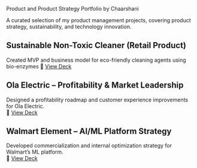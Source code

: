 Product  and Product Strategy Portfolio by Chaarshani

A curated selection of my product management projects, covering product strategy, sustainability, and technology innovation.

## Sustainable Non-Toxic Cleaner (Retail Product)
Created MVP and business model for eco-friendly cleaning agents using bio-enzymes
📎 [View Deck](./NonToxicCleaner.pdf)

##  Ola Electric – Profitability & Market Leadership
Designed a profitability roadmap and customer experience improvements for Ola Electric.  
📎 [View Deck](Olaelectric.pdf)

##  Walmart Element – AI/ML Platform Strategy
Developed commercialization and internal optimization strategy for Walmart’s ML platform.  
📎 [View Deck](./Walmartelement.pdf)

